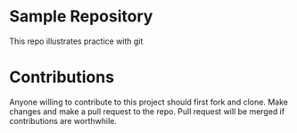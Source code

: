 # Sample Repository

This repo illustrates practice with git

# Contributions

Anyone willing to contribute to this project should first fork and clone.
Make changes and make a pull request to the repo.
Pull request will be merged if contributions are worthwhile.
